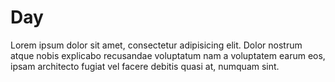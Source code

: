 # Day 

Lorem ipsum dolor sit amet, consectetur adipisicing elit. Dolor nostrum atque nobis explicabo recusandae voluptatum nam a voluptatem earum eos, ipsam architecto fugiat vel facere debitis quasi at, numquam sint.